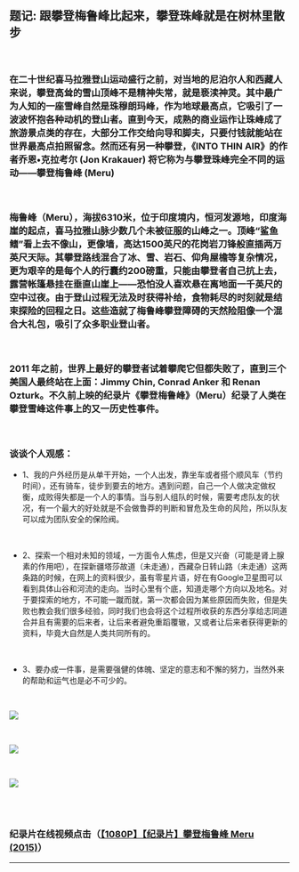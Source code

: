 <!-- 
.. link: 
.. description: 
.. tags: 
.. date: 2015/12/06 14:25:04
.. title: Meru
.. slug: meru
-->


## 题记: 跟攀登梅鲁峰比起来，攀登珠峰就是在树林里散步


<br/>

### 在二十世纪喜马拉雅登山运动盛行之前，对当地的尼泊尔人和西藏人来说，攀登高耸的雪山顶峰不是精神失常，就是亵渎神灵。其中最广为人知的一座雪峰自然是珠穆朗玛峰，作为地球最高点，它吸引了一波波怀抱各种动机的登山者。直到今天，成熟的商业运作让珠峰成了旅游景点类的存在，大部分工作交给向导和脚夫，只要付钱就能站在世界最高点拍照留念。然而还有另一种攀登，《INTO THIN AIR》的作者乔恩•克拉考尔 (Jon Krakauer) 将它称为与攀登珠峰完全不同的运动——攀登梅鲁峰 (Meru)


<br/>

### 梅鲁峰（Meru），海拔6310米，位于印度境内，恒河发源地，印度海崖的起点，喜马拉雅山脉少数几个未被征服的山峰之一。顶峰“鲨鱼鳍”看上去不像山，更像墙，高达1500英尺的花岗岩刀锋般直插两万英尺天际。其攀登路线混合了冰、雪、岩石、仰角屋檐等复杂情况，更为艰辛的是每个人的行囊约200磅重，只能由攀登者自己抗上去，露营帐篷悬挂在垂直山崖上——恐怕没人喜欢悬在离地面一千英尺的空中过夜。由于登山过程无法及时获得补给，食物耗尽的时刻就是结束探险的回程之日。这些造就了梅鲁峰攀登障碍的天然险阻像一个混合大礼包，吸引了众多职业登山者。 


<br/>

### 2011 年之前，世界上最好的攀登者试着攀爬它但都失败了，直到三个美国人最终站在上面：Jimmy Chin, Conrad Anker 和 Renan Ozturk。不久前上映的纪录片《攀登梅鲁峰》（Meru）纪录了人类在攀登雪峰这件事上的又一历史性事件。


<br/>

<!-- TEASER_END -->

### 谈谈个人观感：


 - 1、我的户外经历是从单干开始，一个人出发，靠坐车或者搭个顺风车（节约时间），还有骑车，徒步到要去的地方。遇到问题，自己一个人做决定做权衡，成败得失都是一个人的事情。当与别人组队的时候，需要考虑队友的状况，有一个最大的好处就是不会做鲁莽的判断和冒危及生命的风险，所以队友可以成为团队安全的保险阀。

<br/>


 - 2、探索一个相对未知的领域，一方面令人焦虑，但是又兴奋（可能是肾上腺素的作用吧），在探新疆塔莎故道（未走通），西藏杂日转山路（未走通）这两条路的时候，在网上的资料很少，虽有零星片语，好在有Google卫星图可以看到具体山谷和河流的走向。当时心里有个底，知道走哪个方向以及地名。对于要探索的地方，不可能一蹴而就，第一次都会因为某些原因而失败，但是失败也教会我们很多经验，同时我们也会将这个过程所收获的东西分享给志同道合并且有需要的后来者，让后来者避免重蹈覆辙，又或者让后来者获得更新的资料，毕竟大自然是人类共同所有的。

<br/>



 - 3、要办成一件事，是需要强健的体魄、坚定的意志和不懈的努力，当然外来的帮助和运气也是必不可少的。

<br/>

![](http://ww2.sinaimg.cn/mw1024/67804861jw1ez0r7zpbjij211y0lcdky.jpg)

<br/>

![](http://ww2.sinaimg.cn/mw1024/67804861jw1ez0pffkndrj211y0lcjt4.jpg)

<br/>

![](http://ww2.sinaimg.cn/mw1024/67804861jw1ez0pferi03j211y0lc42h.jpg)

<br/>

<br/>

### 纪录片在线视频点击（<a href="http://www.bilibili.com/video/av3250092/" target="_blank">【1080P】【纪录片】攀登梅鲁峰 Meru (2015)</a>）


 * * *
